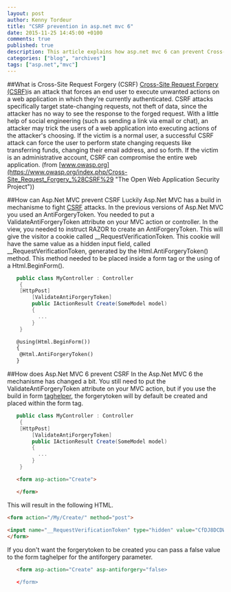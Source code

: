 ```yaml
---
layout: post
author: Kenny Tordeur
title: "CSRF prevention in asp.net mvc 6"
date: 2015-11-25 14:45:00 +0100
comments: true
published: true
description: This article explains how asp.net mvc 6 can prevent Cross-Site Request Forgery (CSRF). 
categories: ["blog", "archives"]
tags: ["asp.net","mvc"]
---
```

##What is Cross-Site Request Forgery (CSRF)
[Cross-Site Request Forgery (CSRF)](https://www.owasp.org/index.php/Cross-Site_Request_Forgery_%28CSRF%29 "CSRF")is an attack that forces an end user to execute unwanted actions on a web application in which they're currently authenticated. CSRF attacks specifically target state-changing requests, not theft of data, since the attacker has no way to see the response to the forged request. With a little help of social engineering (such as sending a link via email or chat), an attacker may trick the users of a web application into executing actions of the attacker's choosing. If the victim is a normal user, a successful CSRF attack can force the user to perform state changing requests like transferring funds, changing their email address, and so forth. If the victim is an administrative account, CSRF can compromise the entire web application. (from [www.owasp.org](https://www.owasp.org/index.php/Cross-Site_Request_Forgery_%28CSRF%29 "The Open Web Application Security Project"))

##How can Asp.Net MVC prevent CSRF
Luckily Asp.Net MVC has a build in mechanisme to fight [CSRF](https://www.owasp.org/index.php/Cross-Site_Request_Forgery_%28CSRF%29 "CSRF") attacks. In the previous versions of Asp.Net MVC you used an AntiForgeryToken. You needed to put a ValidateAntiForgeryToken attribute on your MVC action or controller. In the view, you needed to instruct RAZOR to create an AntiForgeryToken. This will give the visitor a cookie called \_\_RequestVerificationToken. This cookie will have the same value as a hidden input field, called \_\_RequestVerificationToken, generated by the Html.AntiForgeryToken() method. This method needed to be placed inside a form tag or the using of a Html.BeginForm(). 

```csharp
   public class MyController : Controller
    {
	[HttpPost]
        [ValidateAntiForgeryToken]
        public IActionResult Create(SomeModel model)
        {
          ...
        }
    }
```

```html
   @using(Html.BeginForm())
   {
	@Html.AntiForgeryToken()
   }
```

##How does Asp.Net MVC 6 prevent CSRF
In the Asp.Net MVC 6 the mechanisme has changed a bit. You still need to put the ValidateAntiForgeryToken attribute on your MVC action, but if you use the build in form [taghelper](http://docs.asp.net/projects/mvc/en/latest/views/tag-helpers/intro.html "What are taghelpers?"), the forgerytoken will by default be created and placed within the form tag. 

```csharp
   public class MyController : Controller
    {
	[HttpPost]
        [ValidateAntiForgeryToken]
        public IActionResult Create(SomeModel model)
        {
          ...
        }
    }
```

```html
   <form asp-action="Create">

   </form>
```

This will result in the following HTML.

```html
<form action="/My/Create/" method="post">
    
<input name="__RequestVerificationToken" type="hidden" value="CfDJ8DCDWZ4iOzZDmNKl5HFAUd2qQe4qwOhVP4znwDlTDINNK_h-1a2v0A1aDPCdb4lEgc9X_cTsjKkCDUCYh9EKr7HqXI3hvIRfnRItwfJwbImCZIx38uDfwVu5jzdVZOcaXUUmoPBDtG6-0__0FVezb-U" />
</form>
```

If you don't want the forgerytoken to be created you can pass a false value to the form taghelper for the antiforgery parameter.

```html
   <form asp-action="Create" asp-antiforgery="false>

   </form>
```

